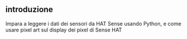 ## introduzione

Impara a leggere i dati dei sensori da HAT Sense usando Python, e come usare pixel art sul display dei pixel di Sense HAT